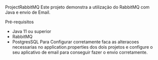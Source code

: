 ProjectRabbitMQ Este projeto demonstra a utilização do RabbitMQ com Java e envio de Email.

Pré-requisitos

- Java 11 ou superior
- RabbitMQ
- PostgresSQL
Para Configurar corretamente faca as alteracoes necessarias no application.properties dos dois projetos e configure o seu aplicativo de email para conseguir fazer o envio corretamente.
